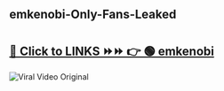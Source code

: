 
 ## emkenobi-Only-Fans-Leaked

# <h2><a href="https://clipsfans.com/emkenobi&ref=git">🔗 Click to LINKS ⏩⏩ 👉 🟢 emkenobi </a></h2>

<a href="https://clipsfans.com/emkenobi&ref=git" rel="nofollow" data-target="animated-image.originalLink"><img src="https://i.ibb.co.com/xMMVF88/686577567.gif" alt="Viral Video Original" style="max-width: 100%; display: inline-block;" data-target="animated-image.originalImage"></a>
